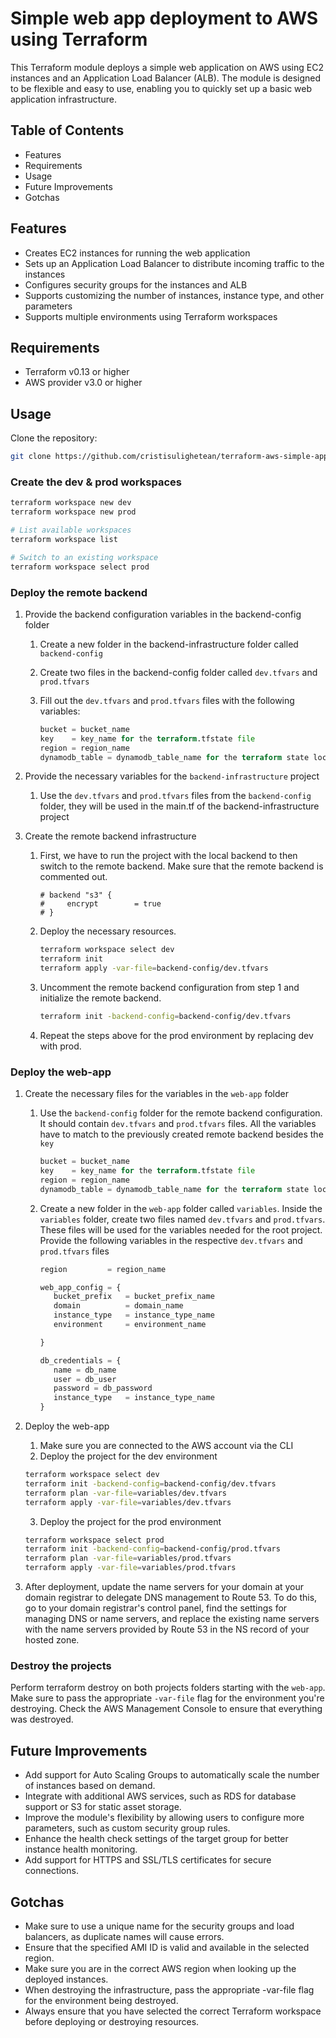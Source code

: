 # Simple web app deployment to AWS using Terraform

This Terraform module deploys a simple web application on AWS using EC2 instances and an Application Load Balancer (ALB). The module is designed to be flexible and easy to use, enabling you to quickly set up a basic web application infrastructure.

## Table of Contents

- Features
- Requirements
- Usage
- Future Improvements
- Gotchas

## Features

- Creates EC2 instances for running the web application
- Sets up an Application Load Balancer to distribute incoming traffic to the instances
- Configures security groups for the instances and ALB
- Supports customizing the number of instances, instance type, and other parameters
- Supports multiple environments using Terraform workspaces

## Requirements

- Terraform v0.13 or higher
- AWS provider v3.0 or higher

## Usage

Clone the repository:

```bash
git clone https://github.com/cristisulighetean/terraform-aws-simple-app.git
```

### Create the dev & prod workspaces

```bash
terraform workspace new dev
terraform workspace new prod

# List available workspaces
terraform workspace list

# Switch to an existing workspace
terraform workspace select prod
``` 

### Deploy the remote backend

1. Provide the backend configuration variables in the backend-config folder
   1. Create a new folder in the backend-infrastructure folder called `backend-config`
   2. Create two files in the backend-config folder called `dev.tfvars` and `prod.tfvars`
   3. Fill out the `dev.tfvars` and `prod.tfvars` files with the following variables:

      ```tf
      bucket = bucket_name
      key    = key_name for the terraform.tfstate file
      region = region_name
      dynamodb_table = dynamodb_table_name for the terraform state locking
      ```

2. Provide the necessary variables for the `backend-infrastructure` project
   1. Use the `dev.tfvars` and `prod.tfvars` files from the `backend-config` folder, they will be used in the main.tf of the backend-infrastructure project

3. Create the remote backend infrastructure

   1. First, we have to run the project with the local backend to then switch to the remote backend. Make sure that the remote backend is commented out.

      ```hcl
      # backend "s3" {
      #     encrypt        = true
      # }
      ```

    2. Deploy the necessary resources.

         ```bash
         terraform workspace select dev
         terraform init
         terraform apply -var-file=backend-config/dev.tfvars
         ```

    3. Uncomment the remote backend configuration from step 1 and initialize the remote backend.

         ```bash
         terraform init -backend-config=backend-config/dev.tfvars
         ```

    4. Repeat the steps above for the prod environment by replacing dev with prod.

### Deploy the web-app

1. Create the necessary files for the  variables in the `web-app` folder
   1. Use the `backend-config` folder for the remote backend configuration. It should contain `dev.tfvars` and `prod.tfvars` files. All the variables have to match to the previously created remote backend besides the `key`

      ```tf
      bucket = bucket_name
      key    = key_name for the terraform.tfstate file
      region = region_name
      dynamodb_table = dynamodb_table_name for the terraform state locking
      ```

    2. Create a new folder in the `web-app` folder called `variables`. Inside the `variables` folder, create two files named `dev.tfvars` and `prod.tfvars`. These files will be used for the variables needed for the root project. Provide the following variables in the respective `dev.tfvars` and `prod.tfvars` files

         ```tf
         region         = region_name

         web_app_config = {
            bucket_prefix   = bucket_prefix_name
            domain          = domain_name
            instance_type   = instance_type_name
            environment     = environment_name

         }

         db_credentials = {
            name = db_name
            user = db_user
            password = db_password
            instance_type   = instance_type_name
         }
         ```

2. Deploy the web-app
   1. Make sure you are connected to the AWS account via the CLI
   2. Deploy the project for the dev environment

   ```bash
   terraform workspace select dev
   terraform init -backend-config=backend-config/dev.tfvars
   terraform plan -var-file=variables/dev.tfvars
   terraform apply -var-file=variables/dev.tfvars

   ```

   3. Deploy the project for the prod environment
   
   ```bash
   terraform workspace select prod
   terraform init -backend-config=backend-config/prod.tfvars
   terraform plan -var-file=variables/prod.tfvars
   terraform apply -var-file=variables/prod.tfvars

   ```

3. After deployment, update the name servers for your domain at your domain registrar to delegate DNS management to Route 53. To do this, go to your domain registrar's control panel, find the settings for managing DNS or name servers, and replace the existing name servers with the name servers provided by Route 53 in the NS record of your hosted zone.

### Destroy the projects

Perform terraform destroy on both projects folders starting with the `web-app`. Make sure to pass the appropriate `-var-file` flag for the environment you're destroying. Check the AWS Management Console to ensure that everything was destroyed.



## Future Improvements

- Add support for Auto Scaling Groups to automatically scale the number of instances based on demand.
- Integrate with additional AWS services, such as RDS for database support or S3 for static asset storage.
- Improve the module's flexibility by allowing users to configure more parameters, such as custom security group rules.
- Enhance the health check settings of the target group for better instance health monitoring.
- Add support for HTTPS and SSL/TLS certificates for secure connections.

## Gotchas

- Make sure to use a unique name for the security groups and load balancers, as duplicate names will cause errors.
- Ensure that the specified AMI ID is valid and available in the selected region.
- Make sure you are in the correct AWS region when looking up the deployed instances.
- When destroying the infrastructure, pass the appropriate -var-file flag for the environment being destroyed.
- Always ensure that you have selected the correct Terraform workspace before deploying or destroying resources.
